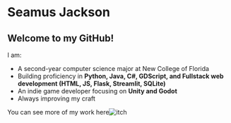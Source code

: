 # Seamus Jackson

## Welcome to my GitHub!

I am:
- A second-year computer science major at New College of Florida 
- Building proficiency in **Python, Java, C#, GDScript, and Fullstack web development (HTML, JS, Flask, Streamlit, SQLite)**
- An indie game developer focusing on **Unity and Godot** 
- Always improving my craft

You can see more of my work here![itch](https://itch.io/schweem)
